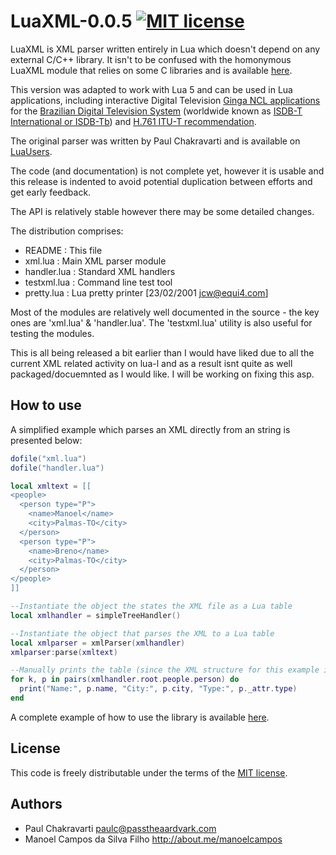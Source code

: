 
# LuaXML-0.0.5 [![MIT license](http://img.shields.io/badge/license-MIT-brightgreen.svg)](http://opensource.org/licenses/MIT)

LuaXML is XML parser written entirely in Lua which doesn't depend on any external C/C++ library. 
It isn't to be confused with the homonymous LuaXML module that relies on some C libraries and is available [here](https://github.com/LuaDist/luaxml).

This version was adapted to work with Lua 5 and can be used in Lua applications, including
interactive Digital Television [Ginga NCL applications](http://gingancl.org.br/en) for the [Brazilian Digital Television System](http://forumsbtvd.org.br) 
(worldwide known as [ISDB-T International or ISDB-Tb](https://en.wikipedia.org/wiki/ISDB-T_International)) and [H.761 ITU-T recommendation](https://www.itu.int/rec/T-REC-H.761).

The original parser was written by Paul Chakravarti and is available on [LuaUsers](http://lua-users.org/wiki/LuaXml).

The code (and documentation) is not complete yet, however it is usable and this release is indented to avoid potential duplication between efforts and get early feedback.

The API is relatively stable however there may be some detailed changes.

The distribution comprises:

- README          : This file
- xml.lua         : Main XML parser module
- handler.lua     : Standard XML handlers
- testxml.lua     : Command line test tool
- pretty.lua      : Lua pretty printer [23/02/2001 jcw@equi4.com]


Most of the modules are relatively well documented in the source - the key ones are 'xml.lua' & 'handler.lua'. The 'testxml.lua' utility is also useful for testing the modules.

This is all being released a bit earlier than I would have liked due to all the current XML related activity on lua-l and as a result isnt
quite as well packaged/docuemnted as I would like. I will be working on fixing this asp.

How to use
----------
A simplified example which parses an XML directly from an string is presented below:

```lua
dofile("xml.lua")
dofile("handler.lua")

local xmltext = [[
<people>
  <person type="P">
    <name>Manoel</name>
    <city>Palmas-TO</city>
  </person>
  <person type="P">
    <name>Breno</name>
    <city>Palmas-TO</city>
  </person>
</people>    
]]

--Instantiate the object the states the XML file as a Lua table
local xmlhandler = simpleTreeHandler()

--Instantiate the object that parses the XML to a Lua table
local xmlparser = xmlParser(xmlhandler)
xmlparser:parse(xmltext)

--Manually prints the table (since the XML structure for this example is previously known)
for k, p in pairs(xmlhandler.root.people.person) do
  print("Name:", p.name, "City:", p.city, "Type:", p._attr.type)
end
```

A complete example of how to use the library is available [here](example). 

License
-------
This code is freely distributable under the terms of the [MIT license](LICENSE).

Authors
-------
  - Paul Chakravarti paulc@passtheaardvark.com
  - Manoel Campos da Silva Filho http://about.me/manoelcampos
